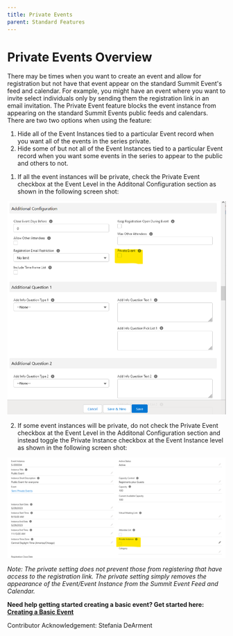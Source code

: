 ```yaml
---
title: Private Events
parent: Standard Features
---
```


# Private Events Overview

There may be times when you want to create an event and allow for registration but not have that event appear on the standard Summit Event's feed and calendar.  For example, you might have an event where you want to invite select individuals only by sending them the registration link in an email invitation.  The Private Event feature blocks the event instance from appearing on the standard Summit Events public feeds and calendars. There are two two options when using the feature:

1. Hide all of the Event Instances tied to a particular Event record when you want all of the events in the series private.
2. Hide some of but not all of the Event Instances tied to a particular Event record when you want some events in the series to appear to the public and others to not.


1) If all the event instances will be private, check the Private Event checkbox at the Event Level in the Additonal Configuration section as shown in the following screen shot:

![Private Event Event Level Checkbox](images/Private_Events_Additional_Configurations_Page.png)

2)  If some event instances will be private, do not check the Private Event checkbox at the Event Level in the Additonal Configuration section and instead toggle the Private Instance checkbox at the Event Instance level as shown in the following screen shot:

![Private Event Instance Level Checkbox](images/Private_Events_Event_Instance_Level.png)

_Note: The private setting does not prevent those from registering that have access to the registration link.  The private setting simply removes the appearance of the Event/Event Instance from the Summit Event Feed and Calendar._

**Need help getting started creating a basic event? Get started here: [Creating a Basic Event](https://sfdo-community-sprints.github.io/summit-events-app-documentation/docs/Getting-Started/create-basic-event)**


  








Contributor Acknowledgement: Stefania DeArment

